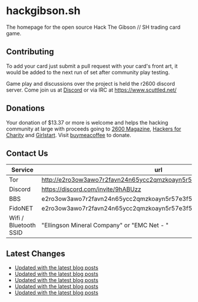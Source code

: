 # hackgibson.sh
The homepage for the open source Hack The Gibson // SH trading card game.


## Contributing

To add your card just submit a pull request with your card's front art, it would be added to the next run of set after community play testing.

Game play and discussions over the project is held the r2600 discord server. Come join us at [Discord](https://discord.com/invite/9hABUzz) or via IRC at https://www.scuttled.net/


## Donations

Your donation of $13.37 or more is welcome and helps the hacking community at large with proceeds going to [2600 Magazine](https://2600.com/), [Hackers for Charity](https://hackersforcharity.org) and [Girlstart](https://girlstart.org).  Visit [buymeacoffee](https://www.buymeacoffee.com/hackgibson.sh) to donate.


## Contact Us

Service | url
-|-
Tor | http://e2ro3ow3awo7r2favn24n65ycc2qmzkoayn5r57e3f56nvjwdcgg32ad.onion
Discord | https://discord.com/invite/9hABUzz
BBS | e2ro3ow3awo7r2favn24n65ycc2qmzkoayn5r57e3f56nvjwdcgg32ad.onion:23
FidoNET | e2ro3ow3awo7r2favn24n65ycc2qmzkoayn5r57e3f56nvjwdcgg32ad.onion:24554
Wifi / Bluetooth SSID | "Ellingson Mineral Company" or "EMC Net - <fidonet address>"

## Latest Changes
<!-- BLOG-POST-LIST:START -->
- [Updated with the latest blog posts](https://github.com/DFW2600/hackgibson.sh/commit/599c173125cb0f48ba81b8da1f24596da04c8f15)
- [Updated with the latest blog posts](https://github.com/DFW2600/hackgibson.sh/commit/92d2391edaee7e69e5cddd2dc228fcc979a1a6f7)
- [Updated with the latest blog posts](https://github.com/DFW2600/hackgibson.sh/commit/e4f2d051bb8c5233153d054d1072e621023951df)
- [Updated with the latest blog posts](https://github.com/DFW2600/hackgibson.sh/commit/f9b1764975b9a8585db728560f625e70f1524b77)
- [Updated with the latest blog posts](https://github.com/DFW2600/hackgibson.sh/commit/677071d1169f6a3a62c4feebe10d1757db4e0346)
<!-- BLOG-POST-LIST:END -->
